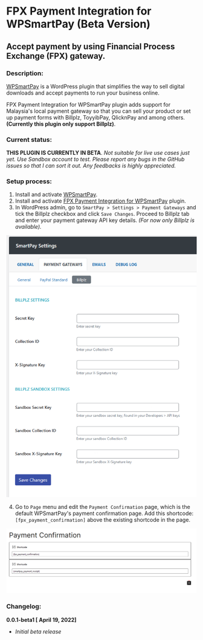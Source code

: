 # FPX Payment Integration for WPSmartPay (Beta Version)

## Accept payment by using Financial Process Exchange (FPX) gateway.

### Description:
[WPSmartPay](https://wordpress.org/plugins/smartpay) is a WordPress plugin that simplifies the way to sell digital downloads and accept payments to run your business online.

FPX Payment Integration for WPSmartPay plugin adds support for Malaysia's local payment gateway so that you can sell your product or set up payment forms with Billplz, ToyyibPay, QlicknPay and among others. **(Currently this plugin only support Billplz)**.

### Current status:
**THIS PLUGIN IS CURRENTLY IN BETA**. *Not suitable for live use cases just yet. Use Sandbox account to test. Please report any bugs in the GitHub issues so that I can sort it out. Any feedbacks is highly appreciated.*

### Setup process:
1. Install and activate [WPSmartPay](https://wordpress.org/plugins/smartpay).
2. Install and activate [FPX Payment Integration for WPSmartPay](https://github.com/alvindcaesar/fpx-gateway-smartpay/releases/download/v0.0.1-beta1/fpx-smartpay.zip) plugin.
3. In WordPress admin, go to `SmartPay > Settings > Payment Gateways` and tick the Billplz checkbox and click `Save Changes`. Proceed to Billplz tab and enter your payment gateway API key details. *(For now only Billplz is available).*

<p><img src="./.github/smartpay-settings.png"></p>

4. Go to `Page` menu and edit the `Payment Confirmation` page, which is the default WPSmartPay's payment confirmation page. Add this shortcode: `[fpx_payment_confirmation]` above the existing shortcode in the page.

<p><img src="./.github/page-confirmation.png"></p>

### Changelog:
**0.0.1-beta1 [ April 19, 2022]**
* *Initial beta release*

